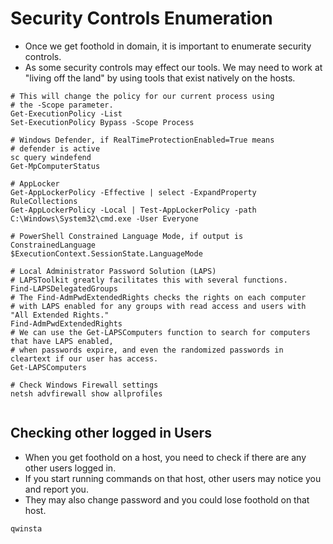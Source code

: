 # Security Controls Enumeration

- Once we get foothold in domain, it is important to enumerate security controls.
- As some security controls may effect our tools. We may need to work at 
"living off the land" by using tools that exist natively on the hosts.

 ```shell
 # This will change the policy for our current process using
 # the -Scope parameter.
 Get-ExecutionPolicy -List
 Set-ExecutionPolicy Bypass -Scope Process

 # Windows Defender, if RealTimeProtectionEnabled=True means
 # defender is active
 sc query windefend
 Get-MpComputerStatus

 # AppLocker
 Get-AppLockerPolicy -Effective | select -ExpandProperty RuleCollections
 Get-AppLockerPolicy -Local | Test-AppLockerPolicy -path C:\Windows\System32\cmd.exe -User Everyone

 # PowerShell Constrained Language Mode, if output is ConstrainedLanguage
 $ExecutionContext.SessionState.LanguageMode

 # Local Administrator Password Solution (LAPS)
 # LAPSToolkit greatly facilitates this with several functions.
 Find-LAPSDelegatedGroups
 # The Find-AdmPwdExtendedRights checks the rights on each computer
 # with LAPS enabled for any groups with read access and users with "All Extended Rights." 
 Find-AdmPwdExtendedRights
 # We can use the Get-LAPSComputers function to search for computers that have LAPS enabled,
 # when passwords expire, and even the randomized passwords in cleartext if our user has access.
 Get-LAPSComputers

 # Check Windows Firewall settings
 netsh advfirewall show allprofiles


 ```

## Checking other logged in Users

- When you get foothold on a host, you need to check if there are any other users logged in.
- If you start running commands on that host, other users may notice you and report you.
- They may also change password and you could lose foothold on that host.

 ```shell
 qwinsta
 ```